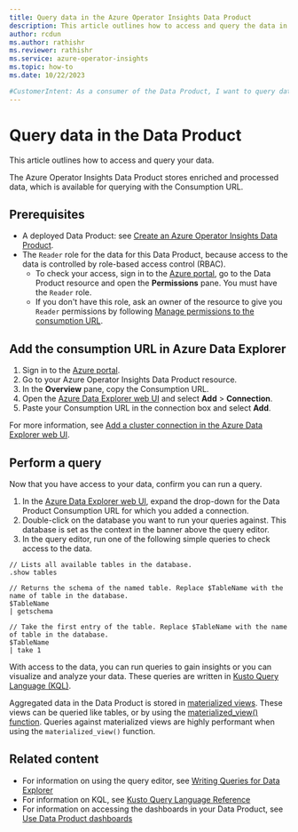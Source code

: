 ```yaml
---
title: Query data in the Azure Operator Insights Data Product
description: This article outlines how to access and query the data in the Azure Operator Insights Data Product.
author: rcdun
ms.author: rathishr
ms.reviewer: rathishr
ms.service: azure-operator-insights
ms.topic: how-to
ms.date: 10/22/2023

#CustomerIntent: As a consumer of the Data Product, I want to query data that has been collected so that I can visualize the data and gain customized insights.
---
```


# Query data in the Data Product

This article outlines how to access and query your data.

The Azure Operator Insights Data Product stores enriched and processed data, which is available for querying with the Consumption URL.

## Prerequisites

- A deployed Data Product: see [Create an Azure Operator Insights Data Product](data-product-create.md).
- The `Reader` role for the data for this Data Product, because access to the data is controlled by role-based access control (RBAC).
    - To check your access, sign in to the [Azure portal](https://portal.azure.com), go to the Data Product resource and open the **Permissions** pane. You must have the `Reader` role.
    - If you don't have this role, ask an owner of the resource to give you `Reader` permissions by following [Manage permissions to the consumption URL](consumption-plane-configure-permissions.md).

## Add the consumption URL in Azure Data Explorer

1. Sign in to the [Azure portal](https://portal.azure.com).
1. Go to your Azure Operator Insights Data Product resource.
1. In the **Overview** pane, copy the Consumption URL.
1. Open the [Azure Data Explorer web UI](https://dataexplorer.azure.com/) and select **Add** > **Connection**.
1. Paste your Consumption URL in the connection box and select **Add**.

For more information, see [Add a cluster connection in the Azure Data Explorer web UI](/azure/data-explorer/add-cluster-connection).

## Perform a query

Now that you have access to your data, confirm you can run a query.

1. In the [Azure Data Explorer web UI](https://dataexplorer.azure.com/), expand the drop-down for the Data Product Consumption URL for which you added a connection.
1. Double-click on the database you want to run your queries against. This database is set as the context in the banner above the query editor.
1. In the query editor, run one of the following simple queries to check access to the data.

```kql
// Lists all available tables in the database.
.show tables

// Returns the schema of the named table. Replace $TableName with the name of table in the database.
$TableName
| getschema

// Take the first entry of the table. Replace $TableName with the name of table in the database.
$TableName
| take 1
```

With access to the data, you can run queries to gain insights or you can visualize and analyze your data. These queries are written in [Kusto Query Language (KQL)](/azure/data-explorer/kusto/query/).

Aggregated data in the Data Product is stored in [materialized views](/azure/data-explorer/kusto/management/materialized-views/materialized-view-overview). These views can be queried like tables, or by using the [materialized_view() function](/azure/data-explorer/kusto/query/materialized-view-function). Queries against materialized views are highly performant when using the `materialized_view()` function.

## Related content

- For information on using the query editor, see [Writing Queries for Data Explorer](/azure/data-explorer/web-ui-kql)
- For information on KQL, see [Kusto Query Language Reference](/azure/data-explorer/kusto/query/)
- For information on accessing the dashboards in your Data Product, see [Use Data Product dashboards](dashboards-use.md)
